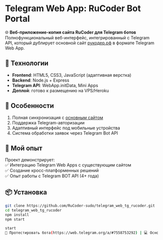 # Telegram Web App: RuCoder Bot Portal

🌐 **Веб-приложение-копия сайта RuCoder для Telegram ботов**  
Полнофункциональный веб-интерфейс, интегрированный с Telegram API, который дублирует основной сайт [рукодер.рф](https://xn--80aaggtieo3b1f.xn--p1ai/) в формате Telegram Web App.

## 🔧 Технологии
- **Frontend**: HTML5, CSS3, JavaScript (адаптивная верстка)  
- **Backend**: Node.js + Express  
- **Telegram API**: WebApp.initData, Mini Apps  
- **Деплой**: готово к размещению на VPS/Heroku  

## 🌟 Особенности
1. Полная синхронизация с [основным сайтом](https://xn--80aaggtieo3b1f.xn--p1ai/)
2. Поддержка Telegram-авторизации  
3. Адаптивный интерфейс под мобильные устройства  
4. Система обработки заявок через Telegram Bot API  

## 🚀 Мой опыт
Проект демонстрирует:  
✅ Интеграцию Telegram Web Apps с существующим сайтом  
✅ Создание кросс-платформенных решений  
✅ Опыт работы с Telegram BOT API (4+ года)  

## 📦 Установка
```bash
git clone https://github.com/RuCoder-sudo/telegram_web_tg_rucoder.git
cd telegram_web_tg_rucoder
npm install
npm start

start
🚀 Протестировать бота(https://web.telegram.org/a/#7558753292) | 💻 Основной сайт(https://xn--80aaggtieo3b1f.xn--p1ai/)
